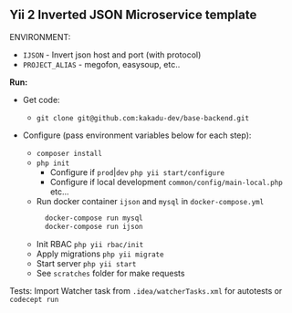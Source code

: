 Yii 2 Inverted JSON Microservice template
---

ENVIRONMENT:  
 - `IJSON` - Invert json host and port (with protocol)
 - `PROJECT_ALIAS` - megofon, easysoup, etc..

**Run:**
 - Get code:
    - `git clone git@github.com:kakadu-dev/base-backend.git`

 - Configure (pass environment variables below for each step):
    - `composer install`
    - `php init`
        - Configure if `prod`|`dev` ```php yii start/configure```
        - Configure if local development ```common/config/main-local.php``` etc...
    - Run docker container `ijson` and `mysql` in `docker-compose.yml`
      ```bash
        docker-compose run mysql
        docker-compose run ijson
      ```
    - Init RBAC `php yii rbac/init`
    - Apply migrations `php yii migrate`
    - Start server `php yii start`
    - See `scratches` folder for make requests

Tests:
Import Watcher task from ```.idea/watcherTasks.xml``` for autotests or ```codecept run```
